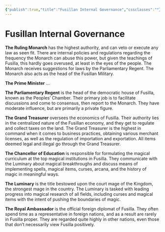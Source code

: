 ```yaml
---
{"publish":true,"title":"Fusillan Internal Governance","cssclasses":""}
---
```


# Fusillan Internal Governance

**The Ruling Monarch** has the highest authority, and can veto or execute any law as seen fit. There are internal policies and regulations regarding the frequency the Monarch can abuse this power, but given the teachings of Fusilla, this hardly goes overused, at least in the eyes of the people. The Monarch receives suggestions for laws by the Parliamentary Regent. The Monarch also acts as the head of the Fusillan Military.

**The Prime Minister** …

**The Parliamentary Regent** is the head of the democratic house of Fusilla, known as the Peoples’ Chamber. Their primary job is to facilitate discussions and come to consensus, then report to the Monarch. They have moderate influence, but are primarily a private figure.

**The Grand Treasurer** oversees the economics of Fusilla. Their authority lies in the centralized nature of the Fusillan economy, and they get to regulate and collect taxes on the land. The Grand Treasurer is the highest in command when it comes to business practices, obtaining various merchant licenses, as well as the regulation of importation and exportation. All items deemed legal and illegal go through the Grand Treasurer.

**The Chancellor of Education** is responsible for formulating the magical curriculum at the top magical institutions in Fusilla. They communicate with the Luminary about magical breakthroughs and discuss means of implementing spells, magical items, curses, arcana, and the history of magic in meaningful ways.

**The Luminary** is the title bestowed upon the court mage of the Kingdom, the strongest mage in the country. The Luminary is tasked with leading progress into magical research of all fields, including curses and magical items with the intent of pushing the boundaries of magic. 

**The Royal Ambassador** is the official foreign diplomat of Fusilla. They often spend time as a representative in foreign nations, and as a result are rarely in Fusilla proper. They are regarded quite highly in other nations, even those that don’t necessarily view Fusilla positively.